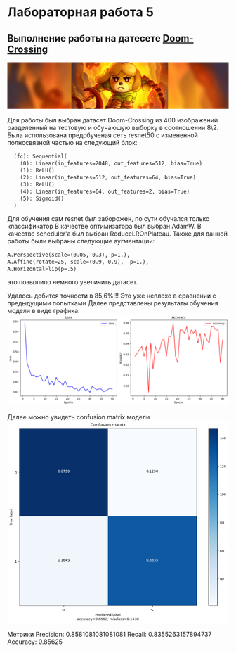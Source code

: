 # Лабораторная работа 5

## Выполнение работы на датесете [Doom-Crossing](https://www.kaggle.com/datasets/andrewmvd/doom-crossing)
![Датасет](https://github.com/Danilkormilin/nn_modern_lab_2_kormilin/blob/main/dataset-cover.png)

Для работы был выбран датасет Doom-Crossing из 400 изображений разделенный на тестовую и обучаюшую выборку в соотношении 8\2.
Была использована предобученая сеть resnet50 с измененной полносвязной частью на следующий блок:

```
  (fc): Sequential(
    (0): Linear(in_features=2048, out_features=512, bias=True)
    (1): ReLU()
    (2): Linear(in_features=512, out_features=64, bias=True)
    (3): ReLU()
    (4): Linear(in_features=64, out_features=2, bias=True)
    (5): Sigmoid()
  )
```

Для обучения сам resnet был заборожен, по сути обучался только классификатор
В качестве оптимизатора был выбран AdamW.
В качестве scheduler'а был выбран ReduceLROnPlateau.
Также для данной работы были выбраны следующие аугментации:
```
A.Perspective(scale=(0.05, 0.3), p=1.),
A.Affine(rotate=25, scale=(0.9, 0.9),  p=1.),
A.HorizontalFlip(p=.5)
```
это позволило немного увеличить датасет.

Удалось добится точности в 85,6%!!! Это уже неплохо в сравнении с предыдущими попытками
Далее представлены результаты обучения модели в виде графика:
![Датасет](https://github.com/Danilkormilin/nn_modern_lab_2_kormilin/blob/lab5/loss_accu.png)

Далее можно увидеть confusion matrix модели
![Датасет](https://github.com/Danilkormilin/nn_modern_lab_2_kormilin/blob/lab5/conf.png)


Метрики
Precision: 0.8581081081081081
Recall: 0.8355263157894737
Accuracy: 0.85625
